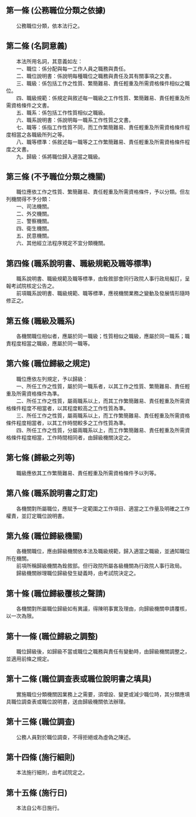 第一條 (公務職位分類之依據)
---------------------------
　　公務職位分類，依本法行之。  


第二條 (名詞意義)
-----------------
　　本法所用名詞，其意義如左：  
　　一、職位：係分配與每一工作人員之職務與責任。  
　　二、職位說明書：係說明每種職位之職務與責任及其有關事項之文書。  
　　三、職級：係包括工作之性質、繁簡難易、責任輕重及所需資格條件相似之職位。  
　　四、職級規範：係規定與敘述每一職級之工作性質、繁簡難易、責任輕重及所需資格條件之文書。  
　　五、職系：係包括工作性質相似之職級。  
　　六、職系說明書：係說明每一職系工作性質之文書。  
　　七、職等：係指工作性質不同，而工作繁簡難易、責任輕重及所需資格條件程度相當之各職級所列之等。  
　　八、職等標準：係敘述每一職等之工作繁簡難易、責任輕重及所需資格條件程度之文書。  
　　九、歸級：係將職位歸入適當之職級。  


第三條 (不予職位分類之機關)
---------------------------
　　職位應依工作之性質、繁簡難易、責任輕重及所需資格條件，予以分類。但左列機關得不予分類：  
　　一、司法機關。  
　　二、外交機關。  
　　三、警察機關。  
　　四、衛生機關。  
　　五、民意機關。  
　　六、其他經立法程序規定不宜分類機關。  


第四條 (職系說明書、職級規範及職等標準)
---------------------------------------
　　職系說明書、職級規範及職等標準，由銓敘部會同行政院人事行政局擬訂，呈報考試院核定公告之。  
　　前項職系說明書、職級規範、職等標準，應視機關業務之變動及發展情形隨時修正之。  


第五條 (職級及職系)
-------------------
　　各機關職位相似者，應屬於同一職級；性質相似之職級，應屬於同一職系；職責程度相當之職級，應屬於同一職等。  


第六條 (職位歸級之規定)
-----------------------
　　職位應依左列規定，予以歸級：  
　　一、所任工作之性質，屬於同一職系者，以其工作之性質、繁簡難易、責任輕重及所需資格條件為準。  
　　二、所任工作之性質，屬兩職系以上，而其工作繁簡難易、責任輕重及所需資格條件程度不相當者，以其程度較高之工作性質為準。  
　　三、所任工作之性質，屬兩職系以上，而工作繁簡難易、責任輕重及所需資格條件程度相當者，以其工作時間較多之工作性質為準。  
　　四、所任工作之性質，分屬兩職系以上，而工作繁簡難易、責任輕重及所需資格條件程度相當，工作時間相同者，由歸級機關決定之。  


第七條 (歸級之列等)
-------------------
　　職級應依其工作繁簡難易、責任輕重及所需資格條件予以列等。  


第八條 (職系說明書之訂定)
-------------------------
　　各機關對所屬職位，應賦予一定範圍之工作項目、適當之工作量及明確之工作權責，並訂定職位說明書。  


第九條 (職位歸級機關)
---------------------
　　各機關職位，應由歸級機關依本法及職級規範，歸入適當之職級，並通知職位所在機關。  
　　前項所稱歸級機關為銓敘部。但行政院所屬各級機關為行政院人事行政局。  
　　歸級機關辦理職位歸級發生疑義時，由考試院決定之。  


第十條 (職位歸級覆核之聲請)
---------------------------
　　各機關對所屬職位歸級如有異議，得陳明事實及理由，向歸級機關申請覆核，以一次為限。  


第十一條 (職位歸級之調整)
-------------------------
　　職位歸級後，如歸級不當或職位之職務與責任有變動時，由歸級機關調整之，並適用前條之規定。  


第十二條 (職位調查表或職位說明書之填具)
---------------------------------------
　　實施職位分類機關因業務上之需要，須增設、變更或減少職位時，其分類應填具職位調查表或職位說明書，送由歸級機關依法辦理。  


第十三條 (職位調查)
-------------------
　　公務人員對於職位調查，不得拒絕或為虛偽之陳述。  


第十四條 (施行細則)
-------------------
　　本法施行細則，由考試院定之。  


第十五條 (施行日)
-----------------
　　本法自公布日施行。